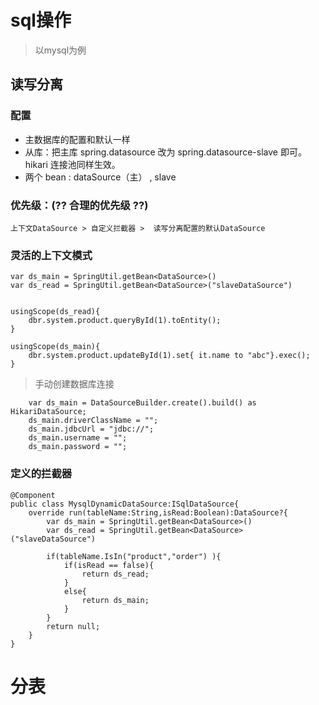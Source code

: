 # sql操作
> 以mysql为例

## 读写分离

### 配置

* 主数据库的配置和默认一样
* 从库：把主库 spring.datasource 改为 spring.datasource-slave 即可。hikari 连接池同样生效。
* 两个 bean :  dataSource（主） , slave 

### 优先级：(?? 合理的优先级 ??)
    上下文DataSource > 自定义拦截器 >  读写分离配置的默认DataSource

### 灵活的上下文模式

    var ds_main = SpringUtil.getBean<DataSource>()
    var ds_read = SpringUtil.getBean<DataSource>("slaveDataSource") 
    
    
    usingScope(ds_read){
        dbr.system.product.queryById(1).toEntity();
    }

    usingScope(ds_main){
        dbr.system.product.updateById(1).set{ it.name to "abc"}.exec();
    }


> 手动创建数据库连接

```
    var ds_main = DataSourceBuilder.create().build() as HikariDataSource;
    ds_main.driverClassName = "";
    ds_main.jdbcUrl = "jdbc://";
    ds_main.username = "";
    ds_main.password = ""; 
```

### 定义的拦截器

    @Component
    public class MysqlDynamicDataSource:ISqlDataSource{
        override run(tableName:String,isRead:Boolean):DataSource?{
            var ds_main = SpringUtil.getBean<DataSource>()
            var ds_read = SpringUtil.getBean<DataSource>("slaveDataSource") 

            if(tableName.IsIn("product","order") ){
                if(isRead == false){
                    return ds_read;
                }
                else{
                    return ds_main;
                }
            }
            return null;
        }
    }

# 分表


    